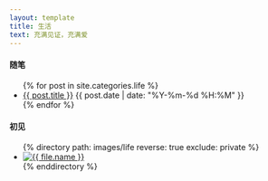 ```yaml
---
layout: template
title: 生活
text: 充满见证，充满爱
---
```


#### 随笔

<ul>
	{% for post in site.categories.life %}
	<li>
	<a href="{{ post.url }}">{{ post.title }}</a>
	<span>{{ post.date | date: "%Y-%m-%d %H:%M" }}</span>
	</li>
	{% endfor %}
</ul>

#### 初见

<script src="js/jquery.js"></script>
<script src="js/bootstrap-waterfall.js"></script>

<ul class="waterfall gallery">
  {% directory path: images/life reverse: true exclude: private %}
    <li class="pin">
      <a href="{{ file.url }}"><img src="{{ file.url }}" alt="{{ file.name }}" /></a>
    </li>
  {% enddirectory %}
</ul>


<script>
  $(document).ready(function () {
    $('.waterfall').waterfall();
  });
</script>